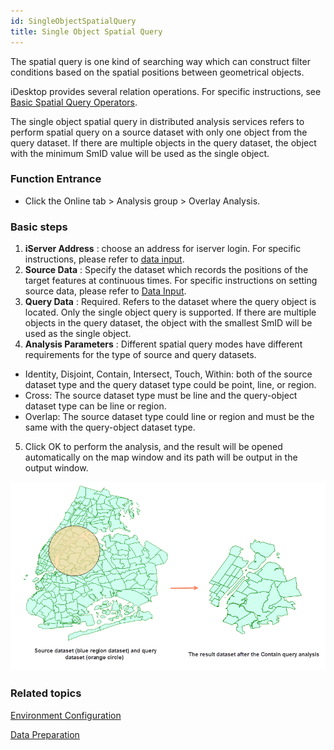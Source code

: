 ```yaml
---
id: SingleObjectSpatialQuery
title: Single Object Spatial Query
---
```

The spatial query is one kind of searching way which can construct filter
conditions based on the spatial positions between geometrical objects.

iDesktop provides several relation operations. For specific instructions, see
[Basic Spatial Query Operators](../Query/SQ_BasicOperators).

The single object spatial query in distributed analysis services refers to
perform spatial query on a source dataset with only one object from the query
dataset. If there are multiple objects in the query dataset, the object with
the minimum SmID value will be used as the single object.

###  Function Entrance

* Click the Online tab > Analysis group > Overlay Analysis.

###  Basic steps

1. **iServer Address** : choose an address for iserver login. For specific instructions, please refer to [data input](DataInputType).
2. **Source Data** : Specify the dataset which records the positions of the target features at continuous times. For specific instructions on setting source data, please refer to [Data Input](DataInputType).
3. **Query Data** : Required. Refers to the dataset where the query object is located. Only the single object query is supported. If there are multiple objects in the query dataset, the object with the smallest SmID will be used as the single object.
4. **Analysis Parameters** : Different spatial query modes have different requirements for the type of source and query datasets.
  * Identity, Disjoint, Contain, Intersect, Touch, Within: both of the source dataset type and the query dataset type could be point, line, or region.
  * Cross: The source dataset type must be line and the query-object dataset type can be line or region. 
  * Overlap: The source dataset type could line or region and must be the same with the query-object dataset type.
5. Click OK to perform the analysis, and the result will be opened automatically on the map window and its path will be output in the output window.

![](img/Query.png)

### Related topics

 [Environment Configuration](BigDataAnalysisEnvironmentConfiguration)

 [Data Preparation](DataPreparation)
